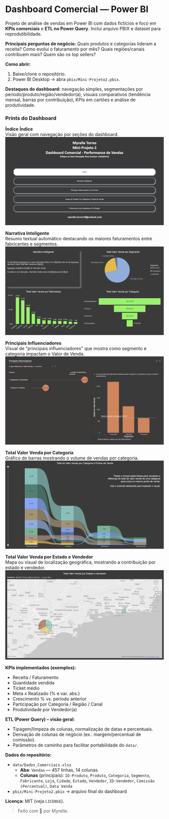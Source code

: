 # Dashboard Comercial — Power BI

Projeto de análise de vendas em Power BI com dados fictícios e foco em **KPIs comerciais** e **ETL no Power Query**. Inclui arquivo PBIX e dataset para reprodutibilidade.

**Principais perguntas de negócio:** Quais produtos e categorias lideram a receita? Como evolui o faturamento por mês? Quais regiões/canais contribuem mais? Quem são os top sellers?

**Como abrir:**  
1) Baixe/clone o repositório.  
2) Power BI Desktop → abra `pbix/Mini-Projeto2.pbix`.  

**Destaques do dashboard:** navegação simples, segmentações por período/produto/região/vendedor(a), visuais comparativos (tendência mensal, barras por contribuição), KPIs em cartões e análise de produtividade.

### Prints do Dashboard

**Índice**
**Índice**  
Visão geral com navegação por seções do dashboard.  
![Índice do dashboard](https://raw.githubusercontent.com/myhtorres/powerbi-analise-comercial/main/images/Indice.png)

**Narrativa Inteligente**  
Resumo textual automático destacando os maiores faturamentos entre fabricantes e segmentos.  
![Narrativa Inteligente](https://raw.githubusercontent.com/myhtorres/powerbi-analise-comercial/main/images/Narrativa%20Inteligente.png)

**Principais Influenciadores**  
Visual de "principais influenciadores" que mostra como segmento e categoria impactam o Valor de Venda.  
![Principais Influenciadores](https://raw.githubusercontent.com/myhtorres/powerbi-analise-comercial/main/images/Principais%20Influenciadores.png)

**Total Valor Venda por Categoria**  
Gráfico de barras mostrando o volume de vendas por categoria.  
![Total valor venda por categoria](https://raw.githubusercontent.com/myhtorres/powerbi-analise-comercial/main/images/Total%20valor%20venda%20por%20categoria.png)

**Total Valor Venda por Estado e Vendedor**  
Mapa ou visual de localização geográfica, mostrando a contribuição por estado e vendedor.  
![Total valor venda por estado](https://raw.githubusercontent.com/myhtorres/powerbi-analise-comercial/main/images/Total%20valor%20venda%20por%20estado.png)

**KPIs implementados (exemplos):**  
- Receita / Faturamento  
- Quantidade vendida  
- Ticket médio  
- Meta x Realizado (% e var. abs.)  
- Crescimento % vs. período anterior  
- Participação por Categoria / Região / Canal  
- Produtividade por Vendedor(a)

**ETL (Power Query) – visão geral:**  
- Tipagem/limpeza de colunas, normalização de datas e percentuais.  
- Derivação de colunas de negócio (ex.: margem/percentual de comissão).  
- Parâmetros de caminho para facilitar portabilidade do `data/`.

**Dados do repositório:**  
- `data/Dados_Comerciais.xlsx`  
  - **Aba**: `Vendas` — 457 linhas, 14 colunas  
  - **Colunas** (principais): `ID-Produto`, `Produto`, `Categoria`, `Segmento`, `Fabricante`, `Loja`, `Cidade`, `Estado`, `Vendedor`, `ID-Vendedor`, `Comissão (Percentual)`, `Data Venda`  
- `pbix/Mini-Projeto2.pbix` → arquivo final do dashboard

**Licença:** MIT (veja `LICENSE`).

> Feito com 💛 por Myrelle.
